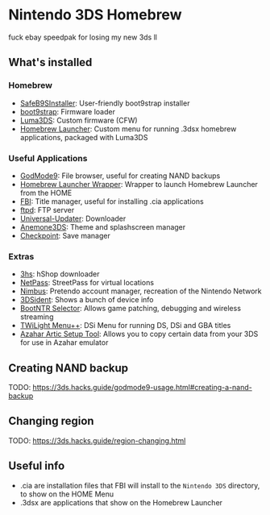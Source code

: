 # Nintendo 3DS Homebrew
<!-- This script assumes you are on latest firmware (and have a Japanese model, but the script can be easily changed for other models) -->

fuck ebay speedpak for losing my new 3ds ll

## What's installed
### Homebrew
* [SafeB9SInstaller](https://github.com/d0k3/SafeB9SInstaller): User-friendly boot9strap installer
* [boot9strap](https://github.com/SciresM/boot9strap): Firmware loader
* [Luma3DS](https://github.com/LumaTeam/Luma3DS): Custom firmware (CFW)
* [Homebrew Launcher](https://github.com/devkitPro/3ds-hbmenu): Custom menu for running .3dsx homebrew applications, packaged with Luma3DS
<!-- * [super-skaterhax](https://github.com/zoogie/super-skaterhax): Userland exploit for the new 3DS browser, known as Skater -->
<!-- * [nimdspax](https://github.com/luigoalma/nimdsphax): Userland exploit to gain the necessary privileges needed to run SafeB9SInstaller -->

### Useful Applications
* [GodMode9](https://github.com/d0k3/GodMode9): File browser, useful for creating NAND backups
* [Homebrew Launcher Wrapper](https://github.com/PabloMK7/homebrew_launcher_dummy): Wrapper to launch Homebrew Launcher from the HOME
* [FBI](https://github.com/nh-server/FBI-NH): Title manager, useful for installing .cia applications
* [ftpd](https://github.com/mtheall/ftpd): FTP server
* [Universal-Updater](https://github.com/Universal-Team/Universal-Updater): Downloader
* [Anemone3DS](https://github.com/astronautlevel2/Anemone3DS): Theme and splashscreen manager
* [Checkpoint](https://github.com/bernardogiordano/checkpoint): Save manager

### Extras
* [3hs](https://hshop.erista.me/3hs): hShop downloader
* [NetPass](https://gitlab.com/3ds-netpass/netpass): StreetPass for virtual locations
* [Nimbus](https://github.com/PretendoNetwork/nimbus): Pretendo account manager, recreation of the Nintendo Network
* [3DSident](https://github.com/joel16/3DSident): Shows a bunch of device info
* [BootNTR Selector](https://github.com/xzn/ntr-hr): Allows game patching, debugging and wireless streaming
* [TWiLight Menu++](https://github.com/DS-Homebrew/TWiLightMenu): DSi Menu for running DS, DSi and GBA titles
* [Azahar Artic Setup Tool](https://github.com/azahar-emu/ArticSetupTool): Allows you to copy certain data from your 3DS for use in Azahar emulator

<!-- ## Installing Homebrew (MSET9) -->
<!-- TODO fuck i ended up using MSET9 instead of super skaterhax -->

## Creating NAND backup
TODO: https://3ds.hacks.guide/godmode9-usage.html#creating-a-nand-backup

## Changing region
TODO: https://3ds.hacks.guide/region-changing.html

<!-- ## How it works (I think?) -->
<!-- TODO -->
<!-- When running the super-skaterhax exploit, the Homebrew Launcher should be launched, from there you run nimdsphax which elevates privileges from userland using an exploit to be able to run SafeB9SInstaller, from there boot9strap can be installed and then Luma3DS will now boot -->

## Useful info
* .cia are installation files that FBI will install to the `Nintendo 3DS` directory, to show on the HOME Menu
* .3dsx are applications that show on the Homebrew Launcher